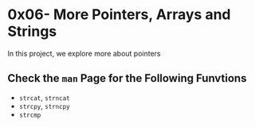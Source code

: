 # 0x06- More Pointers, Arrays and Strings
In this project, we explore more about pointers

## Check the `man` Page for the Following Funvtions
* `strcat`, `strncat`
* `strcpy`, `strncpy`
* `strcmp`

